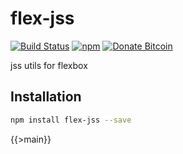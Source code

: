 # flex-jss
[![Build Status](https://travis-ci.org/tusharmath/flex-jss.svg?branch=master)](https://travis-ci.org/tusharmath/flex-jss)
[![npm](https://img.shields.io/npm/v/flex-jss.svg)](https://www.npmjs.com/package/flex-jss)
[![Donate Bitcoin](https://img.shields.io/badge/donate-bitcoin-green.svg)](https://www.coinbase.com/tusharmath)

jss utils for flexbox

## Installation

```bash
npm install flex-jss --save
```

{{>main}}
